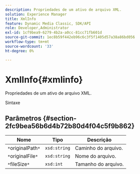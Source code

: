 ```yaml
---
description: Propriedades de um ativo de arquivo XML.
solution: Experience Manager
title: XmlInfo
feature: Dynamic Media Classic, SDK/API
role: Developer,Administrator
exl-id: 1cf9bea9-6279-4b2a-a0cc-81cc71fb601d
source-git-commit: 1ec8b59f442eb96c6c3f5f1405d57a38a86bd056
workflow-type: tm+mt
source-wordcount: '33'
ht-degree: 0%

---
```


# XmlInfo{#xmlinfo}

Propriedades de um ativo de arquivo XML.

Sintaxe

## Parâmetros {#section-2fc9bea56b6d4b72b80d4f04c5f9b862}

| Nome | Tipo | Descrição |
|---|---|---|
| `*`originalPath`*` | `xsd:string` | Caminho do arquivo. |
| `*`originalFile`*` | `xsd:string` | Nome do arquivo. |
| `*`fileSize`*` | `xsd:int` | Tamanho do arquivo. |
